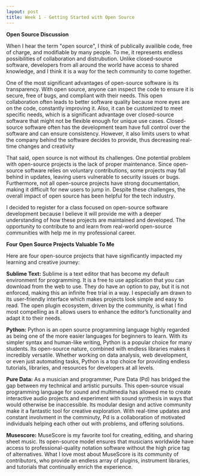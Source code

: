 ```yaml
---
layout: post
title: Week 1 - Getting Started with Open Source
---
```

**Open Source Discussion**

When I hear the term "open source", I think of publically availible code, free of charge, and modifiable by many people. To me, it represents endless possibilities of collaboration and distrubution. Unlike closed-source software, developers from all around the world have access to shared knowledge, and I think it is a way for the tech community to come together.

One of the most significant advantages of open-source software is its transparency. With open source, anyone can inspect the code to ensure it is secure, free of bugs, and compliant with their needs. This open collaboration often leads to better software quality because more eyes are on the code, constantly improving it. Also, it can be customized to meet specific needs, which is a significant advantage over closed-source software that might not be flexible enough for unique use cases. Closed-source software often has the development team have full control over the software and can ensure consistency. However, it also limits users to what the company behind the software decides to provide, thus decreasing real-time changes and creativity

That said, open source is not without its challenges. One potential problem with open-source projects is the lack of proper maintenance. Since open-source software relies on voluntary contributions, some projects may fall behind in updates, leaving users vulnerable to security issues or bugs. Furthermore, not all open-source projects have strong documentation, making it difficult for new users to jump in. Despite these challenges, the overall impact of open source has been helpful for the tech industry.

I decided to register for a class focused on open-source software development because I believe it will provide me with a deeper understanding of how these projects are maintained and developed. The opportunity to contribute to and learn from real-world open-source communities with help me in my professional career.

**Four Open Source Projects Valuable To Me**

Here are four open-source projects that have significantly impacted my learning and creative journey:

**Sublime Text:** Sublime is a text editor that has become my default environment for programming. It is a free to use application that you can download from the web to use. They do have an option to pay, but it is not enforced, making this an infinite free trial in a way. I especially am drawn to its user-friendly interface which makes projects look simple and easy to read. The open plugin ecosystem, driven by the community, is what I find most compelling as it allows users to enhance the editor’s functionality and adapt it to their needs. 

**Python:** Python is an open source programming language highly regarded as being one of the more easier languages for beginners to learn. With its simpler syntax and human-like writing, Python is a popular choice for many students. Its open-source nature, combined with endless libraries makes it incredibly versatile. Whether working on data analysis, web development, or even just automating tasks, Python is a top choice for providing endless tutorials, libraries, and resources for developers at all levels.

**Pure Data:** As a musician and programmer, Pure Data (Pd) has bridged the gap between my technical and artistic pursuits. This open-source visual programming language for sound and multimedia has allowed me to create interactive audio projects and experiment with sound synthesis in ways that would otherwise be inaccessible. Its modular design and active community make it a fantastic tool for creative exploration. With real-time updates and constant involvment in the comminuty, Pd is a collaboration of motivated individuals helping each other out with problems, and offering solutions.

**Musescore:** MuseScore is my favorite tool for creating, editing, and sharing sheet music. Its open-source model ensures that musicians worldwide have access to professional-quality notation software without the high price tag of alternatives. What I love most about MuseScore is its community of contributors, who provide an endless array of plugins, instrument libraries, and tutorials that continually enrich the experience. 

